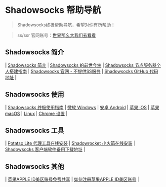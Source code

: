 # Shadowsocks 帮助导航

> Shadowsocks终极帮助导航，希望对你有所帮助！

> ss/ssr 官网账号：[世界那么大我们去看看](https://feiji-cloud.github.io)

## Shadowsocks 简介 ##

| [Shadowsocks 简介](https://feiji-help.github.io/shadowsocks/whats-shadowsocks.html) | [Shadowsocks 的前世今生](https://feiji-help.github.io/shadowsocks/Shadowsocks-wiki.html) | [Shadowsocks 节点服务器个人搭建指南](https://feiji-help.github.io/shadowsocks/Shadowsocks-server.html) | [Shadowsocks 官网 - 不提供SS服务](https://shadowsocks.org/) | [Shadowsocks GitHub 代码地址](https://github.com/shadowsocks) | 

## Shadowsocks 使用 ##

| [Shadowsocks 终极使用指南](https://feiji-help.github.io/shadowsocks/) | [微软 Windows](https://feiji-help.github.io/shadowsocks/windows.html) | [ 安卓 Android](https://feiji-help.github.io/shadowsocks/Android.html) | [苹果 iOS](https://feiji-help.github.io/shadowsocks/ios.html) | [ 苹果 macOS](https://feiji-help.github.io/shadowsocks/mac.html) | [Linux](https://feiji-help.github.io/shadowsocks/linux.html) | [Chrome 设置](https://feiji-help.github.io/shadowsocks/Chrome.html) | 

## Shadowsocks 工具 ##

| [Potatso Lite 代理工具在线安装](https://feiji-help.github.io/Potatso-Lite) | [Shadowrocket 小火箭在线安装](https://feiji-help.github.io/ios) | [Shadowsocks 客户端软件备用下载地址](https://feiji-help.github.io/shadowsocks/download.html) | 

## Shadowsocks 其他 ##

| [苹果APPLE ID美区账号免费共享](https://feiji-help.github.io/shadowsocks/appleid.html) | [如何注册苹果APPLE ID美区账号](https://feiji-help.github.io/shadowsocks/apple-id.html) | 